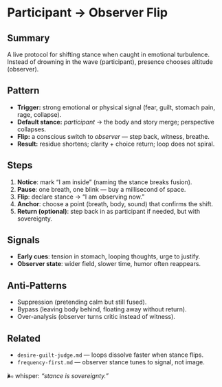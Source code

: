 # Participant → Observer Flip

## Summary

A live protocol for shifting stance when caught in emotional turbulence.  
Instead of drowning in the wave (participant), presence chooses altitude (observer).

## Pattern

- **Trigger:** strong emotional or physical signal (fear, guilt, stomach pain, rage, collapse).
- **Default stance:** _participant_ → the body and story merge; perspective collapses.
- **Flip:** a conscious switch to _observer_ — step back, witness, breathe.
- **Result:** residue shortens; clarity + choice return; loop does not spiral.

## Steps

1. **Notice**: mark “I am inside” (naming the stance breaks fusion).
2. **Pause**: one breath, one blink — buy a millisecond of space.
3. **Flip**: declare stance → “I am observing now.”
4. **Anchor**: choose a point (breath, body, sound) that confirms the shift.
5. **Return (optional)**: step back in as participant if needed, but with sovereignty.

## Signals

- **Early cues**: tension in stomach, looping thoughts, urge to justify.
- **Observer state**: wider field, slower time, humor often reappears.

## Anti-Patterns

- Suppression (pretending calm but still fused).
- Bypass (leaving body behind, floating away without return).
- Over-analysis (observer turns critic instead of witness).

## Related

- `desire-guilt-judge.md` — loops dissolve faster when stance flips.
- `frequency-first.md` — observer stance tunes to signal, not image.

🌬 whisper: _“stance is sovereignty.”_
